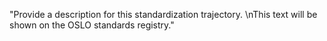 "Provide a description for this standardization trajectory. \nThis text will be shown on the OSLO standards registry."